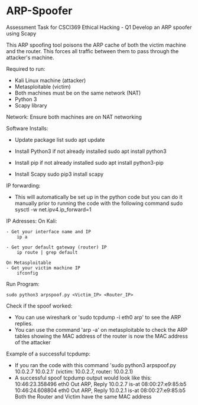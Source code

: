 # ARP-Spoofer
Assessment Task for CSCI369 Ethical Hacking - Q1 Develop an ARP spoofer using Scapy


This ARP spoofing tool poisons the ARP cache of both the victim machine and the router. This forces all traffic between them to pass through the attacker's machine.

Required to run:
- Kali Linux machine (attacker)
- Metasploitable (victim)
- Both machines must be on the same network (NAT)
- Python 3
- Scapy library

Network:
Ensure both machines are on NAT networking

Software Installs:
- Update package list 
    sudo apt update

- Install Python3 if not already installed
    sudo apt install python3

- Install pip if not already installed
    sudo apt install python3-pip

- Install Scapy
    sudo pip3 install scapy

IP forwarding:
- This will automatically be set up in the python code but you can do it manually prior to running the code with the following command
    sudo sysctl -w net.ipv4.ip_forward=1

IP Adresses:
    On Kali:
    
    - Get your interface name and IP
        ip a

    - Get your default gateway (router) IP
        ip route | grep default
    
    On Metasploitable
    - Get your victim machine IP
        ifconfig

Run Program:

    sudo python3 arpspoof.py <Victim_IP> <Router_IP>

Check if the spoof worked:
- You can use wireshark or 'sudo tcpdump -i eth0 arp' to see the ARP replies.
- You can use the command 'arp -a' on metasploitable to check the ARP tables showing the MAC address of the router is now the MAC address of the attacker

Example of a successful tcpdump:
- If you ran the code with this command 'sudo python3 arpspoof.py 10.0.2.7 10.0.2.1' (victim: 10.0.2.7, router: 10.0.2.1)
- A successful spoof tcpdump output would look like this:
    10:46:23.358496 eth0  Out ARP, Reply 10.0.2.7 is-at 08:00:27:e9:85:b5
    10:46:24.608804 eth0  Out ARP, Reply 10.0.2.1 is-at 08:00:27:e9:85:b5
Both the Router and Victim have the same MAC address

